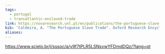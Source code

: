 ```yaml
---
tags:
  - portugal
  - transatlantic-enslaved-trade
link: https://novaresearch.unl.pt/en/publications/the-portuguese-slave-trade
bib: 'Caldeira, A. "The Portuguese Slave Trade". Oxford Research Encyclopedia of African History. Edited by Thomas Spear. Oxford: Oxford University Press, 2024. https://doi.org/10.1093/acrefore/9780190277734.013.903'
aliases:
---
```

https://www.scielo.br/j/sssoc/a/y9f7tPLR5LSNsvwYFDmdDQz/?lang=pt